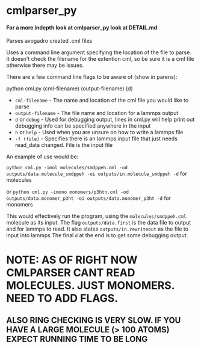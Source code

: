 # cmlparser_py
#### For a more indepth look at cmlparser_py look at DETAIL.md
Parses avogadro created .cml files

Uses a command line argument specifying the location of the file to parse.
It doesn't check the filename for the extention cml, so be sure it is a cml
file otherwise there may be issues.

There are a few command line flags to be aware of (show in parens):

python cml.py (cml-filename) (output-filename) (d)
* `cml-filename` - The name and location of the cml file you would like to parse
* `output-filename` - The file name and location for a lammps output
* `d` or `debug` - Used for debugging output, lines in cml.py will help print out debugging info can be specified anywhere in the input
* `h` or `help` - Used when you are unsure on how to write a lammps file
* `-f (file)` - Specifies there is an lammps input file that just needs read_data changed. File is the input file

An example of use would be:

`python cml.py -imol molecules/smdppeh.cml -od outputs/data.molecule_smdppeh -oi outputs/in.molecule_smdppeh -d` for molecules

or `python cml.py -imono monomers/p3htn.cml -od outputs/data.monomer_p3ht -oi outputs/data.monomer_p3ht -d` for monomers

This would effectively run the program, using the `molecules/smdppeh.cml` molecule as its input.
The flag `outputs/data.first` is the data file to output and for lammps to read.
It also states `outputs/in.rewriteout` as the file to input into lammps
The final `d` at the end is to get some debugging output.



# NOTE: AS OF RIGHT NOW CMLPARSER CANT READ MOLECULES. JUST MONOMERS. NEED TO ADD FLAGS.
## ALSO RING CHECKING IS VERY SLOW. IF YOU HAVE A LARGE MOLECULE (> 100 ATOMS) EXPECT RUNNING TIME TO BE LONG
